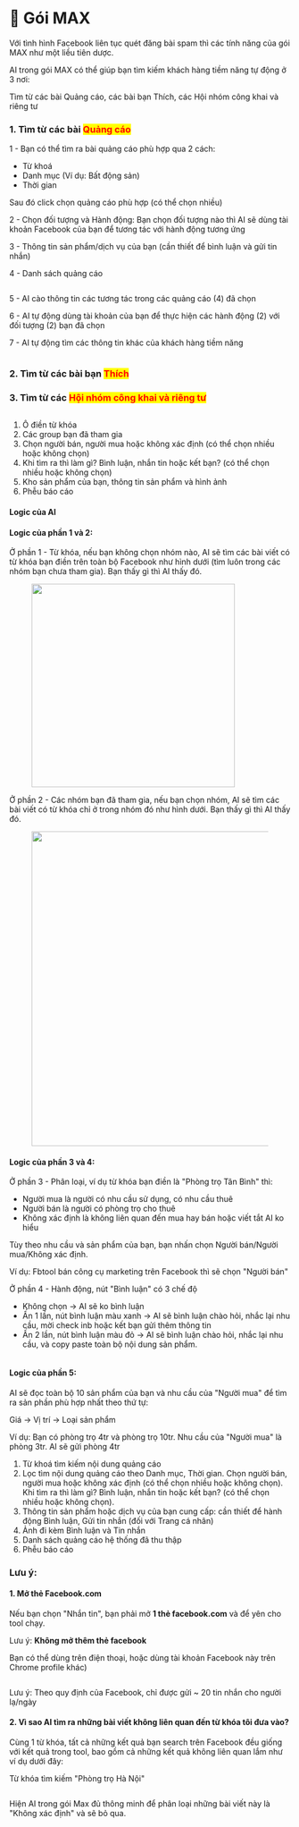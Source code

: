 # 🤖 Gói MAX

Với tình hình Facebook liên tục quét đăng bài spam thì các tính năng của gói MAX như một liều tiên dược.&#x20;

AI trong gói MAX có thể giúp bạn tìm kiếm khách hàng tiềm năng tự động ở 3 nơi:&#x20;

&#x20;Tìm từ các bài Quảng cáo, các bài bạn Thích, các Hội nhóm công khai và riêng tư

### 1. Tìm từ các bài <mark style="color:red;">Quảng cáo</mark>

1 - Bạn có thể tìm ra bài quảng cáo phù hợp qua 2 cách:

* Từ khoá
* Danh mục (Ví dụ: Bất động sản)
* Thời gian

Sau đó click chọn quảng cáo phù hợp (có thể chọn nhiều)

2 - Chọn đối tượng và Hành động: Bạn chọn đối tượng nào thì AI sẽ dùng tài khoản Facebook của bạn để tương tác với hành động tương ứng

3 -  Thông tin sản phẩm/dịch vụ của bạn (cần thiết để bình luận và gửi tin nhắn)

4 - Danh sách quảng cáo

<figure><img src=".gitbook/assets/image.png" alt=""><figcaption></figcaption></figure>

5 - AI cào thông tin các tương tác trong các quảng cáo (4) đã chọn

6 - AI tự động dùng tài khoản của bạn để thực hiện các hành động (2) với đối tượng (2) bạn đã chọn

7 - AI tự động tìm các thông tin khác của khách hàng tiềm năng

<figure><img src=".gitbook/assets/image (3).png" alt=""><figcaption></figcaption></figure>

### 2. Tìm từ các bài bạn <mark style="color:red;">Thích</mark>



### 3. Tìm từ các <mark style="color:red;">Hội nhóm công khai và riêng tư</mark>

<figure><img src=".gitbook/assets/image (53).png" alt=""><figcaption></figcaption></figure>

1. Ô điền từ khóa
2. Các group bạn đã tham gia
3. Chọn người bán, người mua hoặc không xác định (có thể chọn nhiều hoặc không chọn)
4. Khi tìm ra thì làm gì? Bình luận, nhắn tin hoặc kết bạn? (có thể chọn nhiều hoặc không chọn)
5. Kho sản phẩm của bạn, thông tin sản phẩm và hình ảnh
6. Phễu báo cáo

#### Logic của AI

#### **Logic của phần 1 và 2:**

Ở phần 1 - Từ khóa, nếu bạn không chọn nhóm nào, AI sẽ tìm các bài viết có từ khóa bạn điền trên toàn bộ Facebook như hình dưới (tìm luôn trong các nhóm bạn chưa tham gia). Bạn thấy gì thì AI thấy đó.

<figure><img src=".gitbook/assets/image (54).png" alt="" width="364"><figcaption></figcaption></figure>

Ở phần 2 - Các nhóm bạn đã tham gia, nếu bạn chọn nhóm, AI sẽ tìm các bài viết có từ khóa chỉ ở trong nhóm đó như hình dưới. Bạn thấy gì thì AI thấy đó.

<figure><img src=".gitbook/assets/image (55).png" alt="" width="563"><figcaption></figcaption></figure>

#### **Logic của phần 3 và 4:**

Ở phần 3 - Phân loại, ví dụ từ khóa bạn điền là "Phòng trọ Tân Bình" thì:

* Người mua là người có nhu cầu sử dụng, có nhu cầu thuê
* Người bán là người có phòng trọ cho thuê
* Không xác định là không liên quan đến mua hay bán hoặc viết tắt AI ko hiểu

Tùy theo nhu cầu và sản phẩm của bạn, bạn nhấn chọn Người bán/Người mua/Không xác định.

Ví dụ: Fbtool bán công cụ marketing trên Facebook thì sẽ chọn "Người bán"



Ở phần 4 - Hành động, nút "Bình luận" có 3 chế độ

* Không chọn -> AI sẽ ko bình luận
* Ấn 1 lần, nút bình luận màu xanh -> AI sẽ bình luận chào hỏi, nhắc lại nhu cầu, mời check inb hoặc kết bạn gửi thêm thông tin
* Ấn 2 lần, nút bình luận màu đỏ -> AI sẽ bình luận chào hỏi, nhắc lại nhu cầu, và copy paste toàn bộ nội dung sản phẩm.

<figure><img src=".gitbook/assets/image (56).png" alt=""><figcaption></figcaption></figure>

#### **Logic của phần 5:**

AI sẽ đọc toàn bộ 10 sản phẩm của bạn và nhu cầu của "Người mua" để tìm ra sản phần phù hợp nhất theo thứ tự:

Giá -> Vị trí -> Loại sản phẩm

Ví dụ: Bạn có phòng trọ 4tr và phòng trọ 10tr. Nhu cầu của "Người mua" là phòng 3tr. AI sẽ gửi phòng 4tr

1. Từ khoá tìm kiếm nội dung quảng cáo
2. Lọc tìm nội dung quảng cáo theo Danh mục, Thời gian. Chọn người bán, người mua hoặc không xác định (có thể chọn nhiều hoặc không chọn). Khi tìm ra thì làm gì? Bình luận, nhắn tin hoặc kết bạn? (có thể chọn nhiều hoặc không chọn).
3. Thông tin sản phẩm hoặc dịch vụ của bạn cung cấp: cần thiết để hành động Bình luận, Gửi tin nhắn (đối với Trang cá nhân)
4. Ảnh đi kèm Bình luận và Tin nhắn
5. Danh sách quảng cáo hệ thống đã thu thập
6. Phễu báo cáo

### Lưu ý:

#### 1. Mở thẻ Facebook.com

Nếu bạn chọn "Nhắn tin", bạn phải mở **1 thẻ facebook.com** và để yên cho tool chạy.&#x20;

Lưu ý: **Không mở thêm thẻ facebook**

Bạn có thể dùng trên điện thoại, hoặc dùng tài khoản Facebook này trên Chrome profile khác)

<figure><img src=".gitbook/assets/image (6).png" alt=""><figcaption></figcaption></figure>

Lưu ý: Theo quy định của Facebook, chỉ được gửi \~ 20 tin nhắn cho người lạ/ngày



#### 2. Vì sao AI tìm ra những bài viết không liên quan đến từ khóa tôi đưa vào?

Cùng 1 từ khóa, tất cả những kết quả bạn search trên Facebook đều giống với kết quả trong tool, bao gồm cả những kết quả không liên quan lắm như ví dụ dưới đây:

Từ khóa tìm kiếm "Phòng trọ Hà Nội"

<figure><img src=".gitbook/assets/Screenshot_171 (2).jpg" alt=""><figcaption></figcaption></figure>

Hiện AI trong gói Max đủ thông minh để phân loại những bài viết này là "Không xác định" và sẽ bỏ qua.

